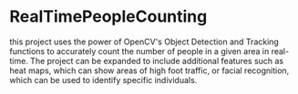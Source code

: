 # RealTimePeopleCounting
 this project uses the power of OpenCV's Object Detection and Tracking functions to accurately count the number of people in a given area in real-time. The project can be expanded to include additional features such as heat maps, which can show areas of high foot traffic, or facial recognition, which can be used to identify specific individuals.
